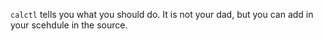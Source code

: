 `calctl` tells you what you should do. It is not your dad, but you can add in your scehdule in the source.

